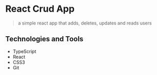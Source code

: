 # React Crud App
> a simple react app that adds, deletes, updates and reads users

## Technologies and Tools
- TypeScript
- React
- CSS3
- Git
